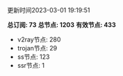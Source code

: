 更新时间2023-03-01 19:19:51

**总订阅: 73**
**总节点: 1203**
**有效节点: 433**
- v2ray节点: 280
- trojan节点: 29
- ss节点: 123
- ssr节点: 1
